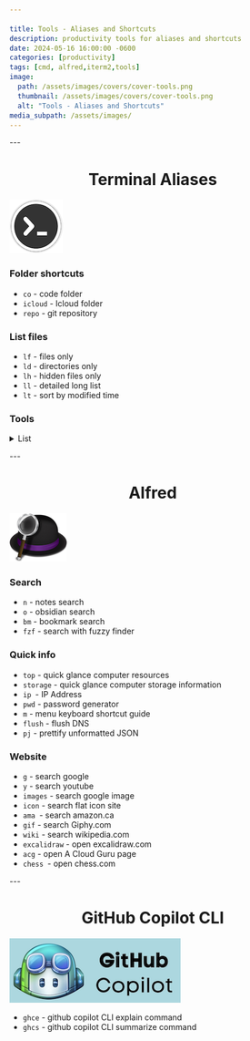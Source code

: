 ```yaml
---

title: Tools - Aliases and Shortcuts
description: productivity tools for aliases and shortcuts
date: 2024-05-16 16:00:00 -0600
categories: [productivity]
tags: [cmd, alfred,iterm2,tools]
image:
  path: /assets/images/covers/cover-tools.png
  thumbnail: /assets/images/covers/cover-tools.png
  alt: "Tools - Aliases and Shortcuts"
media_subpath: /assets/images/
---
```


---<h1 style="text-align: center;"> Terminal Aliases</h1>
![Add plugin](/assets/images/content/terminal-icon.png)
### Folder shortcuts
- `co` - code folder
- `icloud` - Icloud folder
- `repo` - git repository


### List files
- `lf` - files only
- `ld` - directories only
- `lh` - hidden files only
- `ll` - detailed long list
- `lt` - sort by modified time


### Tools
<details>
  <summary>List</summary>

  - `fzf` - fuzzy finder
  - `rg` - ripgrep
  - `btop` - resource monitor
  - `ncdu` - disk usage
  - `speedtest-cli` - speed test
  - `cmatrix `- matrix code
  - `docker run --rm -it bcbcarl/hollywood` - hollywood terminal
</details>

---<h1 style="text-align: center;"> Alfred </h1>
![Add plugin](/assets/images/content/alfred.png)
### Search
- `n` - notes search
- `o` - obsidian search
- `bm` - bookmark search
- `fzf` - search with fuzzy finder

### Quick info
- `top` - quick glance computer resources
- `storage` - quick glance computer storage information
- `ip `- IP Address
- `pwd` - password generator
- `m` - menu keyboard shortcut guide
- `flush` - flush DNS
- `pj` - prettify unformatted JSON

### Website
- `g` - search google
- `y` - search youtube
- `images` - search google image
- `icon` - search flat icon site
-  `ama `- search amazon.ca
- `gif` - search Giphy.com
- `wiki` - search wikipedia.com
- `excalidraw` - open excalidraw.com
- `acg` - open A Cloud Guru page
- `chess `- open chess.com

---<h1 style="text-align: center;"> GitHub Copilot CLI </h1>
![Add plugin](/assets/images/content/github-copilot.png)
- `ghce` - github copilot CLI explain command
- `ghcs` - github copilot CLI summarize command